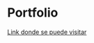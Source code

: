 # Portfolio

[Link donde se puede visitar](https://aitor.certweb.infenlaces.com/ "Portfolio de Aitor")
